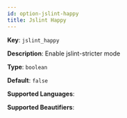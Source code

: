 ```yaml
---
id: option-jslint-happy
title: Jslint Happy
---
```

**Key**: `jslint_happy`

**Description**: Enable jslint-stricter mode

**Type**: `boolean`

**Default**: `false`

**Supported Languages**: 

**Supported Beautifiers**: 
